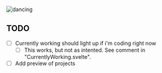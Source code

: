 ![dancing](https://media.tenor.com/Cpr_CZD-gDEAAAAj/rat-dance-viral.gif)

## TODO
- [ ] Currently working should light up if i'm coding right now 
  - [ ] This works, but not as intented. See comment in "CurrentlyWorking.svelte".
- [ ] Add preview of projects